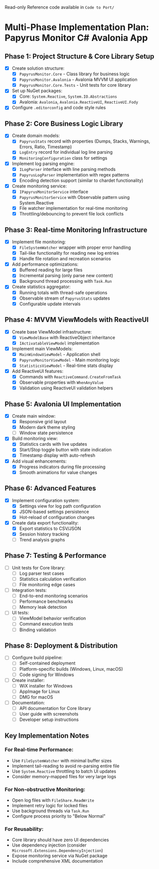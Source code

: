 Read-only Reference code available in `Code to Port/`
# Multi-Phase Implementation Plan: Papyrus Monitor C# Avalonia App

## Phase 1: Project Structure & Core Library Setup
- [x] Create solution structure:
  - [x] `PapyrusMonitor.Core` - Class library for business logic
  - [x] `PapyrusMonitor.Avalonia` - Avalonia MVVM UI application
  - [x] `PapyrusMonitor.Core.Tests` - Unit tests for core library
- [x] Set up NuGet packages:
  - [x] Core: `System.Reactive`, `System.IO.Abstractions`
  - [x] Avalonia: `Avalonia`, `Avalonia.ReactiveUI`, `ReactiveUI.Fody`
- [x] Configure `.editorconfig` and code style rules

## Phase 2: Core Business Logic Library
- [x] Create domain models:
  - [x] `PapyrusStats` record with properties (Dumps, Stacks, Warnings, Errors, Ratio, Timestamp)
  - [x] `LogEntry` record for individual log line parsing
  - [x] `MonitoringConfiguration` class for settings
- [x] Implement log parsing engine:
  - [x] `ILogParser` interface with line parsing methods
  - [x] `PapyrusLogParser` implementation with regex patterns
  - [x] Encoding detection support (similar to chardet functionality)
- [x] Create monitoring service:
  - [x] `IPapyrusMonitorService` interface
  - [x] `PapyrusMonitorService` with Observable pattern using System.Reactive
  - [x] File watcher implementation for real-time monitoring
  - [x] Throttling/debouncing to prevent file lock conflicts

## Phase 3: Real-time Monitoring Infrastructure
- [x] Implement file monitoring:
  - [x] `FileSystemWatcher` wrapper with proper error handling
  - [x] Tail-like functionality for reading new log entries
  - [x] Handle file rotation and recreation scenarios
- [x] Add performance optimizations:
  - [x] Buffered reading for large files
  - [x] Incremental parsing (only parse new content)
  - [x] Background thread processing with `Task.Run`
- [x] Create statistics aggregator:
  - [x] Running totals with thread-safe operations
  - [x] Observable stream of `PapyrusStats` updates
  - [x] Configurable update intervals

## Phase 4: MVVM ViewModels with ReactiveUI
- [x] Create base ViewModel infrastructure:
  - [x] `ViewModelBase` with ReactiveObject inheritance
  - [x] `IActivatableViewModel` implementation
- [x] Implement main ViewModels:
  - [x] `MainWindowViewModel` - Application shell
  - [x] `PapyrusMonitorViewModel` - Main monitoring logic
  - [x] `StatisticsViewModel` - Real-time stats display
- [x] Add ReactiveUI features:
  - [x] Commands with `ReactiveCommand.CreateFromTask`
  - [x] Observable properties with `WhenAnyValue`
  - [x] Validation using ReactiveUI validation helpers

## Phase 5: Avalonia UI Implementation
- [x] Create main window:
  - [x] Responsive grid layout
  - [x] Modern dark theme styling
  - [ ] Window state persistence
- [x] Build monitoring view:
  - [x] Statistics cards with live updates
  - [x] Start/Stop toggle button with state indication
  - [x] Timestamp display with auto-refresh
- [x] Add visual enhancements:
  - [x] Progress indicators during file processing
  - [x] Smooth animations for value changes

## Phase 6: Advanced Features
- [x] Implement configuration system:
  - [x] Settings view for log path configuration
  - [x] JSON-based settings persistence
  - [x] Hot-reload of configuration changes
- [x] Create data export functionality:
  - [x] Export statistics to CSV/JSON
  - [x] Session history tracking
  - [ ] Trend analysis graphs

## Phase 7: Testing & Performance
- [ ] Unit tests for Core library:
  - [ ] Log parser test cases
  - [ ] Statistics calculation verification
  - [ ] File monitoring edge cases
- [ ] Integration tests:
  - [ ] End-to-end monitoring scenarios
  - [ ] Performance benchmarks
  - [ ] Memory leak detection
- [ ] UI tests:
  - [ ] ViewModel behavior verification
  - [ ] Command execution tests
  - [ ] Binding validation

## Phase 8: Deployment & Distribution
- [ ] Configure build pipeline:
  - [ ] Self-contained deployment
  - [ ] Platform-specific builds (Windows, Linux, macOS)
  - [ ] Code signing for Windows
- [ ] Create installer:
  - [ ] WiX installer for Windows
  - [ ] AppImage for Linux
  - [ ] DMG for macOS
- [ ] Documentation:
  - [ ] API documentation for Core library
  - [ ] User guide with screenshots
  - [ ] Developer setup instructions

## Key Implementation Notes

### For Real-time Performance:
- Use `FileSystemWatcher` with minimal buffer sizes
- Implement tail-reading to avoid re-parsing entire file
- Use `System.Reactive` throttling to batch UI updates
- Consider memory-mapped files for very large logs

### For Non-obstructive Monitoring:
- Open log files with `FileShare.ReadWrite`
- Implement retry logic for locked files
- Use background threads via `Task.Run`
- Configure process priority to "Below Normal"

### For Reusability:
- Core library should have zero UI dependencies
- Use dependency injection (consider `Microsoft.Extensions.DependencyInjection`)
- Expose monitoring service via NuGet package
- Include comprehensive XML documentation